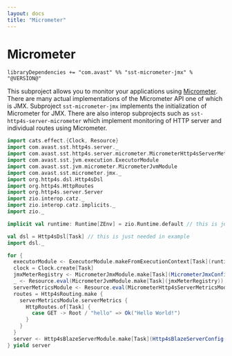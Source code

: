 ```yaml
---
layout: docs
title: "Micrometer"
---
```


# Micrometer

`libraryDependencies += "com.avast" %% "sst-micrometer-jmx" % "@VERSION@"`

This subproject allows you to monitor your applications using [Micrometer](https://micrometer.io). There are many actual implementations of 
the Micrometer API one of which is JMX. Subproject `sst-micrometer-jmx` implements the initialization of Micrometer for JMX. There are also
interop subprojects such as `sst-http4s-server-micrometer` which implement monitoring of HTTP server and individual routes using Micrometer.

```scala mdoc:silent
import cats.effect.{Clock, Resource}
import com.avast.sst.http4s.server._
import com.avast.sst.http4s.server.micrometer.MicrometerHttp4sServerMetricsModule
import com.avast.sst.jvm.execution.ExecutorModule
import com.avast.sst.jvm.micrometer.MicrometerJvmModule
import com.avast.sst.micrometer.jmx._
import org.http4s.dsl.Http4sDsl
import org.http4s.HttpRoutes
import org.http4s.server.Server
import zio.interop.catz._
import zio.interop.catz.implicits._
import zio._

implicit val runtime: Runtime[ZEnv] = zio.Runtime.default // this is just needed in example

val dsl = Http4sDsl[Task] // this is just needed in example
import dsl._

for {
  executorModule <- ExecutorModule.makeFromExecutionContext[Task](runtime.platform.executor.asEC)
  clock = Clock.create[Task]
  jmxMeterRegistry <- MicrometerJmxModule.make[Task](MicrometerJmxConfig("com.avast"))
  _ <- Resource.eval(MicrometerJvmModule.make[Task](jmxMeterRegistry))
  serverMetricsModule <- Resource.eval(MicrometerHttp4sServerMetricsModule.make[Task](jmxMeterRegistry, executorModule.blocker, clock))
  routes = Http4sRouting.make {
    serverMetricsModule.serverMetrics {
      HttpRoutes.of[Task] {
        case GET -> Root / "hello" => Ok("Hello World!")
      }
    } 
  }
  server <- Http4sBlazeServerModule.make[Task](Http4sBlazeServerConfig("127.0.0.1", 0), routes, executorModule.executionContext)
} yield server
```
